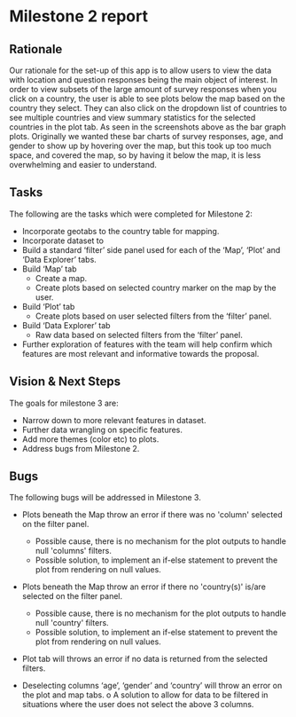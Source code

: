 # Milestone 2 report

## Rationale

Our rationale for the set-up of this app is to allow users to view the data with location and question responses being the main object of interest.
In order to view subsets of the large amount of survey responses when you click on a country, the user is able to see plots below the map based on the country they select.
They can also click on the dropdown list of countries to see multiple countries and view summary statistics for the selected countries in the plot tab. As seen in the screenshots above as the bar graph plots.
Originally we wanted these bar charts of survey responses, age, and gender to show up by hovering over the map, but this took up too much space, and covered the map, so by having it below the map, it is less overwhelming and easier to understand.

## Tasks

The following are the tasks which were completed for Milestone 2:

-   Incorporate geotabs to the country table for mapping.
-   Incorporate dataset to
-   Build a standard ‘filter’ side panel used for each of the ‘Map’, ‘Plot’ and ‘Data Explorer’ tabs.
-   Build ‘Map’ tab
    -   Create a map.
    -   Create plots based on selected country marker on the map by the user.
-   Build ‘Plot’ tab
    -   Create plots based on user selected filters from the ‘filter’ panel.
-   Build ‘Data Explorer’ tab
    -   Raw data based on selected filters from the ‘filter’ panel.
-   Further exploration of features with the team will help confirm which features are most relevant and informative towards the proposal.

## Vision & Next Steps

The goals for milestone 3 are:

-   Narrow down to more relevant features in dataset.
-   Further data wrangling on specific features.
-   Add more themes (color etc) to plots.
-   Address bugs from Milestone 2.

## Bugs

The following bugs will be addressed in Milestone 3.

-   Plots beneath the Map throw an error if there was no 'column'  selected on the filter panel.

    -   Possible cause, there is no mechanism for the plot outputs to handle null 'columns' filters.
    -   Possible solution, to implement an if-else statement to prevent the plot from rendering on null values.

-   Plots beneath the Map throw an error if there no 'country(s)' is/are selected on the filter panel.
    -   Possible cause, there is no mechanism for the plot outputs to handle null 'country' filters.
    -   Possible solution, to implement an if-else statement to prevent the plot from rendering on null values.
-   Plot tab will throws an error if no data is returned from the selected filters.
-   Deselecting columns ‘age’, ‘gender’ and ‘country’ will throw an error on the plot and map tabs.
      o   A solution to allow for data to be filtered in situations where the user does not select the above 3 columns.
